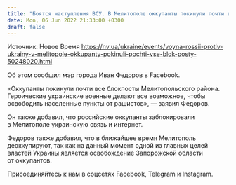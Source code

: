 ```yaml
---
title: "Боятся наступления ВСУ. В Мелитополе оккупанты покинули почти все блокпосты — мэр"
date: Mon, 06 Jun 2022 21:33:00 +0300
draft: false
---
```

Источник: Новое Время https://nv.ua/ukraine/events/voyna-rossii-protiv-ukrainy-v-melitopole-okkupanty-pokinuli-pochti-vse-blok-posty-50248020.html


 Об этом сообщил мэр города Иван Федоров в Facebook.

«Оккупанты покинули почти все блокпосты Мелитопольского района. Героические украинские военные делают все возможное, чтобы освободить населенные пункты от рашистов», — заявил Федоров.

Он также добавил, что российские оккупанты заблокировали в Мелитополе украинскую связь и интернет.

Федоров также добавил, что в ближайшее время Мелитополь деоккупируют, так как на данный момент одной из главных целей властей Украины является освобождение Запорожской области от оккупантов.

Присоединяйтесь к нам в соцсетях Facebook, Telegram и Instagram.
